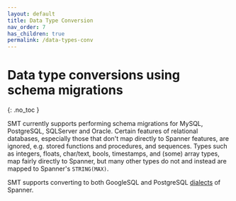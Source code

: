 ```yaml
---
layout: default
title: Data Type Conversion
nav_order: 7
has_children: true
permalink: /data-types-conv
---
```


# Data type conversions using schema migrations
{: .no_toc }

SMT currently supports performing schema migrations for MySQL, PostgreSQL, SQLServer and Oracle. Certain features of relational databases, especially those that don't map directly to Spanner features, are ignored, e.g. stored functions and procedures, and sequences. Types such as integers, floats, char/text, bools, timestamps, and (some) array types, map fairly directly to Spanner, but many other types do not and instead are mapped to Spanner's `STRING(MAX)`.

SMT supports converting to both GoogleSQL and PostgreSQL [dialects](https://cloud.google.com/spanner/docs) of Spanner.

